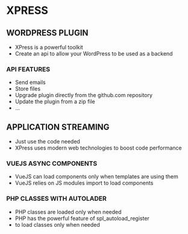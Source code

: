 # XPRESS

## WORDPRESS PLUGIN

* XPress is a powerful toolkit
* Create an api to allow your WordPress to be used as a backend

### API FEATURES

* Send emails
* Store files
* Upgrade plugin directly from the github.com repository
* Update the plugin from a zip file
* ...
 
## APPLICATION STREAMING

* Just use the code needed
* XPress uses modern web technologies to boost code performance
  
### VUEJS ASYNC COMPONENTS

* VueJS can load components only when templates are using them
* VueJS relies on JS modules import to load components

### PHP CLASSES WITH AUTOLADER

* PHP classes are loaded only when needed
* PHP has the powerful feature of spl_autoload_register 
* to load classes only when needed

